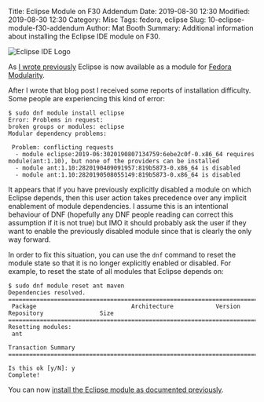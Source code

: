Title: Eclipse Module on F30 Addendum
Date: 2019-08-30 12:30
Modified: 2019-08-30 12:30
Category: Misc
Tags: fedora, eclipse
Slug: 10-eclipse-module-f30-addendum
Author: Mat Booth
Summary: Additional information about installing the Eclipse IDE module on F30.

![Eclipse IDE Logo]({filename}/images/eclipse-logo.jpg)

As [I wrote previously](/09-eclipse-module-f30.html) Eclipse is now available as a module for [Fedora Modularity](https://docs.fedoraproject.org/en-US/modularity/).

After I wrote that blog post I received some reports of installation difficulty. Some people are experiencing this kind of error:

```
$ sudo dnf module install eclipse
Error: Problems in request:
broken groups or modules: eclipse
Modular dependency problems:

 Problem: conflicting requests
  - module eclipse:2019-06:3020190807134759:6ebe2c0f-0.x86_64 requires module(ant:1.10), but none of the providers can be installed
  - module ant:1.10:2820190409091957:819b5873-0.x86_64 is disabled
  - module ant:1.10:2820190508055149:819b5873-0.x86_64 is disabled
```

It appears that if you have previously explicitly disabled a module on which Eclipse depends, then this user action takes precedence over any implicit enablement of module dependencies. I assume this is an intentional behaviour of DNF (hopefully any DNF people reading can correct this assumption if it is not true) but IMO it should probably ask the user if they want to enable the previously disabled module since that is clearly the only way forward.

In order to fix this situation, you can use the ```dnf``` command to reset the module state so that it is no longer explicitly enabled or disabled. For example, to reset the state of all modules that Eclipse depends on:

```
$ sudo dnf module reset ant maven
Dependencies resolved.
=====================================================================================================================
 Package                           Architecture            Version                     Repository                Size
=====================================================================================================================
Resetting modules:
 ant

Transaction Summary
=====================================================================================================================

Is this ok [y/N]: y
Complete!
```

You can now [install the Eclipse module as documented previously]({filename}/09-eclipse-module-f30.html).
